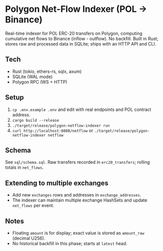﻿# Polygon Net-Flow Indexer (POL → Binance)

Real-time indexer for POL ERC-20 transfers on Polygon, computing cumulative net flows to Binance (inflow - outflow). No backfill. Built in Rust; stores raw and processed data in SQLite; ships with an HTTP API and CLI.

## Tech
- Rust (tokio, ethers-rs, sqlx, axum)
- SQLite (WAL mode)
- Polygon RPC (WS + HTTP)

## Setup
1. `cp .env.example .env` and edit with real endpoints and POL contract address.
2. `cargo build --release`
3. `./target/release/polygon-netflow-indexer run`
4. `curl http://localhost:8080/netflow` or `./target/release/polygon-netflow-indexer netflow`

## Schema
See `sql/schema.sql`. Raw transfers recorded in `erc20_transfers`; rolling totals in `net_flows`.

## Extending to multiple exchanges
- Add new `exchanges` rows and addresses in `exchange_addresses`.
- The indexer can maintain multiple exchange HashSets and update `net_flows` per event.

## Notes
- Floating `amount` is for display; exact value is stored as `amount_raw` (decimal U256).
- No historical backfill in this phase; starts at `latest` head.
